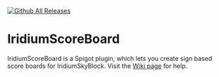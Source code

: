 [![Github All Releases](https://img.shields.io/github/downloads/piotrwyrw/IridiumScoreBoard/total)]()
# IridiumScoreBoard
IridiumScoreBoard is a Spigot plugin, which lets you create sign based score boards for IridiumSkyBlock.
Visit the [Wiki page](https://github.com/piotrwyrw/IridiumScoreBoard/wiki) for help.
